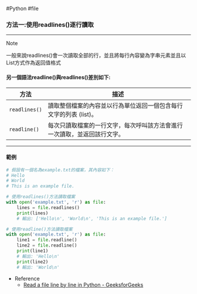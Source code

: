 #Python #file 
### 方法一:使用readlines()逐行讀取
---
> [!Note] 
一般來說readlines()會一次讀取全部的行，並且將每行內容變為字串元素並且以List方式作為返回值格式
> 
#### 另一個語法readline()與readlines()差別如下:
|方法|描述|
|---|---|
|`readlines()`|讀取整個檔案的內容並以行為單位返回一個包含每行文字的列表 (list)。|
|`readline()`|每次只讀取檔案的一行文字，每次呼叫該方法會進行一次讀取，並返回該行文字。|

---

#### 範例
```python
# 假設有一個名為example.txt的檔案，其內容如下：
# Hello
# World
# This is an example file.

# 使用readlines()方法讀取檔案
with open('example.txt', 'r') as file:
    lines = file.readlines()
    print(lines)
    # 輸出: ['Hello\n', 'World\n', 'This is an example file.']

# 使用readline()方法讀取檔案
with open('example.txt', 'r') as file:
    line1 = file.readline()
    line2 = file.readline()
    print(line1)
    # 輸出: 'Hello\n'
    print(line2)
    # 輸出: 'World\n'

```

- Reference
	- [Read a file line by line in Python - GeeksforGeeks](https://www.geeksforgeeks.org/read-a-file-line-by-line-in-python/)
	